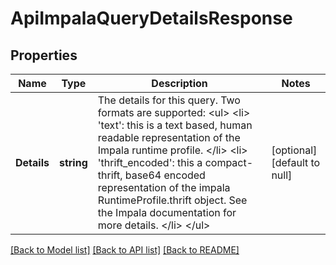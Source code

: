 # ApiImpalaQueryDetailsResponse

## Properties
Name | Type | Description | Notes
------------ | ------------- | ------------- | -------------
**Details** | **string** | The details for this query. Two formats are supported: &lt;ul&gt; &lt;li&gt; &#39;text&#39;: this is a text based, human readable representation of the Impala runtime profile. &lt;/li&gt; &lt;li&gt; &#39;thrift_encoded&#39;: this a compact-thrift, base64 encoded representation of the impala RuntimeProfile.thrift object. See the Impala documentation for more details. &lt;/li&gt; &lt;/ul&gt; | [optional] [default to null]

[[Back to Model list]](../README.md#documentation-for-models) [[Back to API list]](../README.md#documentation-for-api-endpoints) [[Back to README]](../README.md)


